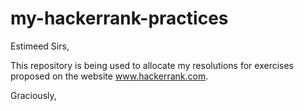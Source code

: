 # my-hackerrank-practices

Estimeed Sirs,

This repository is being used to allocate my resolutions for exercises proposed on the website www.hackerrank.com.

Graciously,
